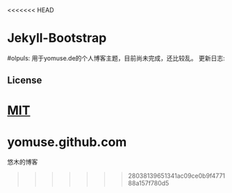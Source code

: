 <<<<<<< HEAD
# Jekyll-Bootstrap

#olpuls:
  用于yomuse.de的个人博客主题，目前尚未完成，还比较乱。
  更新日志:
    

## License

[MIT](http://opensource.org/licenses/MIT)
=======
yomuse.github.com
=================

悠木的博客
>>>>>>> 28038139651341ac09ce0b9f477188a157f780d5
